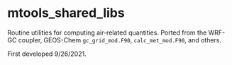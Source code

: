  # mtools_shared_libs

 Routine utilities for computing air-related quantities. Ported from the WRF-GC coupler, GEOS-Chem `gc_grid_mod.F90`, `calc_met_mod.F90`, and others.

 First developed 9/26/2021.
